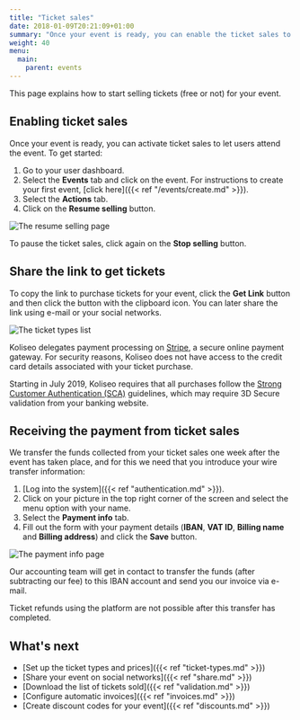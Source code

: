 ```yaml
---
title: "Ticket sales"
date: 2018-01-09T20:21:09+01:00
summary: "Once your event is ready, you can enable the ticket sales to let users attend the event."
weight: 40
menu:
  main:
    parent: events
---
```


This page explains how to start selling tickets (free or not) for your event.

## Enabling ticket sales

Once your event is ready, you can activate ticket sales to let users attend the event. To get started:

1. Go to your user dashboard.
2. Select the **Events** tab and click on the event. For instructions to create your first event, [click here]({{< ref "/events/create.md" >}}).
3. Select the **Actions** tab.
4. Click on the **Resume selling** button.

![The resume selling page](/img/screenshots/events/sales-resume.jpg)

To pause the ticket sales, click again on the **Stop selling** button.

## Share the link to get tickets

To copy the link to purchase tickets for your event, click the **Get Link** button and then click the button with the clipboard icon. You can later share the link using e-mail or your social networks.

![The ticket types list](/img/screenshots/events/sales-link.jpg)

Koliseo delegates payment processing on [Stripe](http://stripe.com), a secure online payment gateway. For security reasons, Koliseo does not have access to the credit card details associated with your ticket purchase.

Starting in July 2019, Koliseo requires that all purchases follow the [Strong Customer Authentication (SCA)](https://stripe.com/docs/strong-customer-authentication) guidelines, which may require 3D Secure validation from your banking website.

## Receiving the payment from ticket sales

We transfer the funds collected from your ticket sales one week after the event has taken place, and for this we need that you introduce your wire transfer information:

1. [Log into the system]({{< ref "authentication.md" >}}).
2. Click on your picture in the top right corner of the screen and select the menu option with your name.
3. Select the **Payment info** tab.
4. Fill out the form with your payment details (**IBAN**, **VAT ID**, **Billing name** and **Billing address**) and click the **Save** button.

![The payment info page](/img/screenshots/events/sales-info.jpg)

Our accounting team will get in contact to transfer the funds (after subtracting our fee) to this IBAN account and send you our invoice via e-mail.

Ticket refunds using the platform are not possible after this transfer has completed.

## What's next

- [Set up the ticket types and prices]({{< ref "ticket-types.md" >}})
- [Share your event on social networks]({{< ref "share.md" >}})
- [Download the list of tickets sold]({{< ref "validation.md" >}})
- [Configure automatic invoices]({{< ref "invoices.md" >}})
- [Create discount codes for your event]({{< ref "discounts.md" >}})
